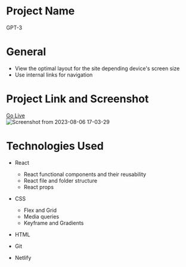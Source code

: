 # Project Name
GPT-3

# General
- View the optimal layout for the site depending device's screen size  
- Use internal links for navigation

# Project Link and Screenshot
[Go Live](https://gpt-3-deployed.netlify.app/)  
![Screenshot from 2023-08-06 17-03-29](https://github.com/bokhuuu/GPT-3/assets/126252413/6612da45-8d45-4cf0-8672-1475a2576c7a)

# Technologies Used
- React      
  - React functional components and their reusability    
  - React file and folder structure
  - React props

- CSS  
  - Flex and Grid  
  - Media queries  
  - Keyframe and Gradients    

- HTML    
- Git
- Netlify  





